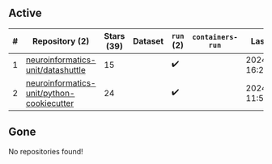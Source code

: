 ## Active
| # | Repository (2) | Stars (39) | Dataset | `run` (2) | `containers-run` | Last Modified |
| --- | --- | --- | --- | --- | --- | --- |
| 1 | [neuroinformatics-unit/datashuttle](https://github.com/neuroinformatics-unit/datashuttle) | 15 |  | :heavy_check_mark: |  | 2024-11-04 16:29:47+00:00 |
| 2 | [neuroinformatics-unit/python-cookiecutter](https://github.com/neuroinformatics-unit/python-cookiecutter) | 24 |  | :heavy_check_mark: |  | 2024-11-28 11:54:05+00:00 |

## Gone
No repositories found!
